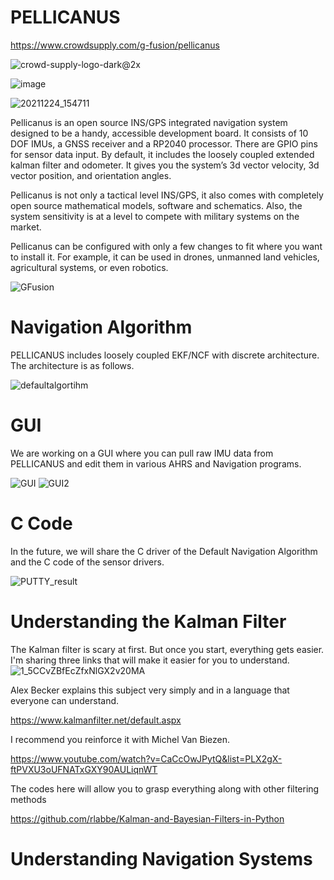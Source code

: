 # PELLICANUS
https://www.crowdsupply.com/g-fusion/pellicanus

![crowd-supply-logo-dark@2x](https://user-images.githubusercontent.com/78763530/150209087-3343a52b-b8f7-4014-8455-4775039dd88b.png)

![image](https://user-images.githubusercontent.com/78763530/149827798-d9480e51-b02b-4c99-bfbe-de5ced77979b.png)

![20211224_154711](https://user-images.githubusercontent.com/78763530/149828149-ae5b037b-489c-4200-96d9-f780288ae33e.jpg)


Pellicanus is an open source INS/GPS integrated navigation system designed to be a handy, accessible development board. It consists of 10 DOF IMUs, a GNSS receiver and a RP2040 processor. There are GPIO pins for sensor data input. By default, it includes the loosely coupled extended kalman filter and odometer. It gives you the system’s 3d vector velocity, 3d vector position, and orientation angles.

Pellicanus is not only a tactical level INS/GPS, it also comes with completely open source mathematical models, software and schematics. Also, the system sensitivity is at a level to compete with military systems on the market.

Pellicanus can be configured with only a few changes to fit where you want to install it. For example, it can be used in drones, unmanned land vehicles, agricultural systems, or even robotics.

![GFusion](https://user-images.githubusercontent.com/78763530/149828035-9aa356ae-d224-4f8a-8faf-f423bed22c54.png)

# Navigation Algorithm
PELLICANUS includes loosely coupled EKF/NCF with discrete architecture. The architecture is as follows.

![defaultalgortihm](https://user-images.githubusercontent.com/78763530/150411685-8fd9774f-e29a-49a3-9d9a-58852d81ff50.png)

# GUI
We are working on a GUI where you can pull raw IMU data from PELLICANUS and edit them in various AHRS and Navigation programs.

![GUI](https://user-images.githubusercontent.com/78763530/156847477-92f87e7e-d96a-417d-a8b9-31e098f5b1f9.png)
![GUI2](https://user-images.githubusercontent.com/78763530/156847510-41fed9cb-b0c7-42de-bbca-7b360383bcee.png)

# C Code
In the future, we will share the C driver of the Default Navigation Algorithm and the C code of the sensor drivers.

![PUTTY_result](https://user-images.githubusercontent.com/78763530/150804931-6b9ff653-b2a6-47cf-9c71-cb9c94e06441.png)

# Understanding the Kalman Filter

The Kalman filter is scary at first. But once you start, everything gets easier. I'm sharing three links that will make it easier for you to understand.
![1_5CCvZBfEcZfxNlGX2v20MA](https://user-images.githubusercontent.com/78763530/156850388-846dd014-2a9a-4f47-8cb7-067a44d5c7b5.png)

Alex Becker explains this subject very simply and in a language that everyone can understand.

https://www.kalmanfilter.net/default.aspx

I recommend you reinforce it with Michel Van Biezen.

https://www.youtube.com/watch?v=CaCcOwJPytQ&list=PLX2gX-ftPVXU3oUFNATxGXY90AULiqnWT

The codes here will allow you to grasp everything along with other filtering methods

https://github.com/rlabbe/Kalman-and-Bayesian-Filters-in-Python

# Understanding Navigation Systems



